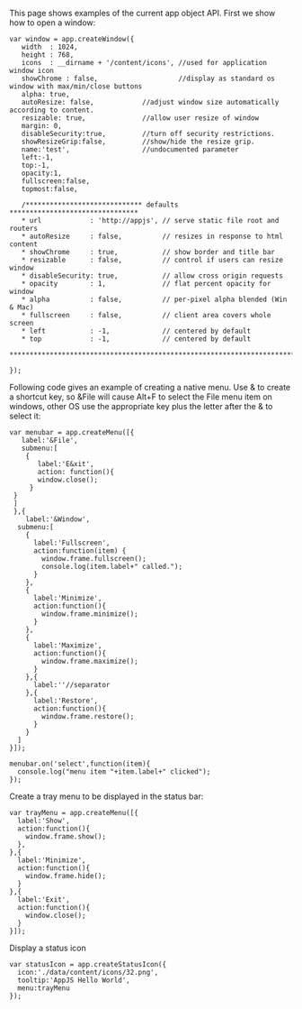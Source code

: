 This page shows examples of the current app object API. First we show how to open a window:

    var window = app.createWindow({
       width  : 1024,
       height : 768,
       icons  : __dirname + '/content/icons', //used for application window icon
       showChrome : false,                    //display as standard os window with max/min/close buttons
       alpha: true,
       autoResize: false,            //adjust window size automatically according to content.
       resizable: true,              //allow user resize of window
       margin: 0,
       disableSecurity:true,         //turn off security restrictions.
       showResizeGrip:false,         //show/hide the resize grip.
       name:'test',                  //undocumented parameter
       left:-1,
       top:-1,
       opacity:1,
       fullscreen:false,
       topmost:false,
       
       /***************************** defaults ********************************
       * url            : 'http://appjs', // serve static file root and routers
       * autoResize     : false,          // resizes in response to html content
       * showChrome     : true,           // show border and title bar
       * resizable      : false,          // control if users can resize window
       * disableSecurity: true,           // allow cross origin requests
       * opacity        : 1,              // flat percent opacity for window
       * alpha          : false,          // per-pixel alpha blended (Win & Mac)
       * fullscreen     : false,          // client area covers whole screen
       * left           : -1,             // centered by default
       * top            : -1,             // centered by default
       *************************************************************************/
    
    });

Following code gives an example of creating a native menu. Use & to create a shortcut key, so &File will cause Alt+F to select the File menu item on windows, other OS use the appropriate key plus the letter after the & to select it:

    var menubar = app.createMenu([{
       label:'&File',
       submenu:[
        {
           label:'E&xit',
           action: function(){
           window.close();
         }
     }
     ]
     },{
        label:'&Window',
      submenu:[
        {
          label:'Fullscreen',
          action:function(item) {
            window.frame.fullscreen();
            console.log(item.label+" called.");
          }
        },
        {
          label:'Minimize',
          action:function(){
            window.frame.minimize();
          }
        },
        {
          label:'Maximize',
          action:function(){
            window.frame.maximize();
          }
        },{
          label:''//separator
        },{
          label:'Restore',
          action:function(){
            window.frame.restore();
          }
        }
      ]
    }]);
    
    menubar.on('select',function(item){
      console.log("menu item "+item.label+" clicked");
    });

Create a tray menu to be displayed in the status bar:

    var trayMenu = app.createMenu([{
      label:'Show',
      action:function(){
        window.frame.show();
      },
    },{
      label:'Minimize',
      action:function(){
        window.frame.hide();
      }
    },{
      label:'Exit',
      action:function(){
        window.close();
      }
    }]);

Display a status icon

    var statusIcon = app.createStatusIcon({
      icon:'./data/content/icons/32.png',
      tooltip:'AppJS Hello World',
      menu:trayMenu
    });